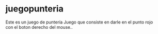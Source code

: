 # juegopunteria
Este es un juego de puntería
Juego que consiste en darle en el punto rojo con el boton derecho del mouse..
